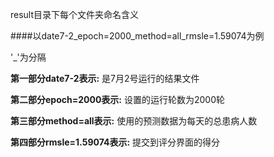 result目录下每个文件夹命名含义

####以date7-2_epoch=2000_method=all_rmsle=1.59074为例

'_'为分隔

**第一部分date7-2表示:** 是7月2号运行的结果文件

**第二部分epoch=2000表示:** 设置的运行轮数为2000轮

**第三部分method=all表示:** 使用的预测数据为每天的总患病人数

**第四部分rmsle=1.59074表示:** 提交到评分界面的得分